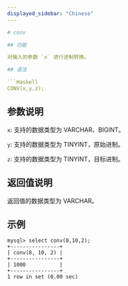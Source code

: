 ```yaml
---
displayed_sidebar: "Chinese"
---

# conv

## 功能

对输入的参数 `x` 进行进制转换。

## 语法

```Haskell
CONV(x,y,z);
```

## 参数说明

`x`: 支持的数据类型为 VARCHAR、BIGINT。

`y`: 支持的数据类型为 TINYINT，原始进制。

`z`: 支持的数据类型为 TINYINT，目标进制。

## 返回值说明

返回值的数据类型为 VARCHAR。

## 示例

```Plain Text
mysql> select conv(8,10,2);
+----------------+
| conv(8, 10, 2) |
+----------------+
| 1000           |
+----------------+
1 row in set (0.00 sec)
```